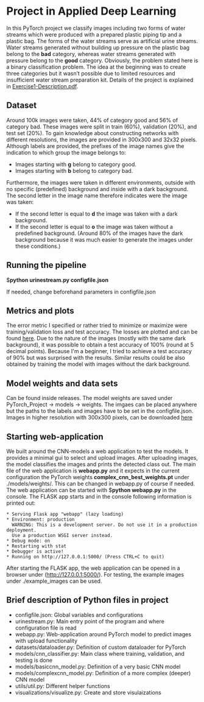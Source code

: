 # Project in Applied Deep Learning
In this PyTorch project we classify images including two forms of water streams which were produced with a prepared plastic piping tip and a plastic bag. The forms of the water streams serve as artificial urine streams. Water streams generated without building up pressure on the plastic bag belong to the **bad** category, whereas water streams generated with pressure belong to the **good** category. Obviously, the problem stated here is a binary classification problem. The idea at the beginning was to create three categories but it wasn’t possible due to limited resources and insufficient water stream preparation kit. Details of the project is explained in [Exercise1-Description.pdf](https://github.com/BarisKal/urine-stream/blob/main/Exercise1-Description.pdf). 
## Dataset
Around 100k images were taken, 44% of category good and 56% of category bad. These images were split in train (60%), validation (20%), and test set (20%). To gain knowledge about constructing networks with different resolutions, the images are provided in 300x300 and 32x32 pixels. Although labels are provided, the prefixes of the image names give the indication to which group the image belongs to:
* Images starting with **g** belong to category good.
* Images starting with **b** belong to category bad.

Furthermore, the images were taken in different environments, outside with no specific (predefined) background and inside with a dark background. The second letter in the image name therefore indicates were the image was taken:

* If the second letter is equal to **d** the image was taken with a dark background.
* If the second letter is equal to **o** the image was taken without a predefined background.
(Around 80% of the images have the dark background because it was much easier to generate the images under these conditions.)
## Running the pipeline
$**python urinestream.py configfile.json**

If needed, change beforehand parameters in configfile.json
## Metrics and plots
The error metric I specified or rather tried to minimize or maximize were training/validation loss and test accuracy. The losses are plotted and can be found [here](https://github.com/BarisKal/urine-stream/tree/main/PyTorch_Project/visualizations/plots).
Due to the nature of the images (mostly with the same dark background), it was possible to obtain a test accuracy of 100% (round at 5 decimal points). Because I'm a beginner, I tried to achieve a test accuracy of 90% but was surprised with the results. Similar results could be also obtained by training the model with images without the dark background.

## Model weights and data sets
Can be found inside releases. The model weights are saved under PyTorch_Project -> models -> weights. The imgaes can be placed anywhere but the paths to the labels and images have to be set in the configfile.json.
Images in higher resolution with 300x300 pixels, can be downloaded [here](https://mega.nz/file/bIR2mbKT#ZtVDEW0-N8CzKuxjtt4thHh94hLPZWIRUQmAu8T0B-U)

## Starting web-application
We built around the CNN-models a web application to test the models. It provides a minimal gui to select and upload images. After uploading images, the model classifies the images and prints the detected class out.
The main file of the web application is **webapp.py** and it expects in the current configuration the PyTorch weights **complex_cnn_best_weights.pt** under ./models/weights/. This can be changed in webapp.py of course if needed.
The web application can be started with $**python webapp.py** in the console. The FLASK app starts and in the console following information is printed out:
```
* Serving Flask app "webapp" (lazy loading)
* Environment: production
  WARNING: This is a development server. Do not use it in a production deployment.
  Use a production WSGI server instead.
* Debug mode: on
* Restarting with stat
* Debugger is active!
* Running on http://127.0.0.1:5000/ (Press CTRL+C to quit)
```
After starting the FLASK app, the web application can be opened in a browser under (http://127.0.0.1:5000/). For testing, the example images under ./example_images can be used.

## Brief description of Python files in project
* configfile.json: Global variables and configurations
* urinestream.py: Main entry point of the program and where configuration file is read
* webapp.py: Web-application around PyTorch model to predict images with upload functionality
* datasets/dataloader.py: Definition of custom dataloader for PyTorch
* models/cnn_classifier.py: Main class where training, validation, and testing is done
* models/basiccnn_model.py: Definition of a very basic CNN model
* models/complexcnn_model.py: Definition of a more complex (deeper) CNN model
* utils/util.py: Different helper functions
* visualizations/visualize.py: Create and store visulaizations

